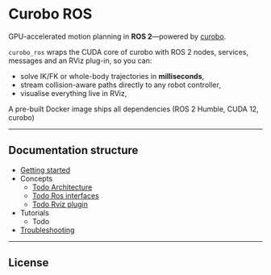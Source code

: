 # Curobo ROS

GPU-accelerated motion planning in **ROS 2**—powered by [curobo](https://curobo.org).

`curobo_ros` wraps the CUDA core of curobo with ROS 2 nodes, services, messages
and an RViz plug-in, so you can:

* solve IK/FK or whole-body trajectories in **milliseconds**,
* stream collision-aware paths directly to any robot controller,
* visualise everything live in RViz,

A pre-built Docker image ships all dependencies (ROS 2 Humble, CUDA 12, curobo)

---

## Documentation structure

- [Getting started](doc/getting_started.md)
- Concepts
   - [Todo Architecture](doc/concepts/architecture.md)
   - [Todo Ros interfaces](doc/concepts/ros_interfaces.md)
   - [Todo Rviz plugin](doc/concepts/rviz_plugin.md)
- Tutorials
  - Todo
- [Troubleshooting](doc/troubleshooting.md) 

---

## License


